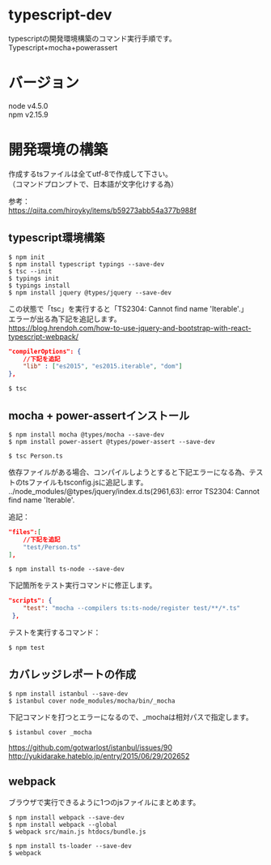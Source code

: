 # typescript-dev

typescriptの開発環境構築のコマンド実行手順です。
Typescript+mocha+powerassert  

# バージョン

node v4.5.0  
npm  v2.15.9  

# 開発環境の構築

作成するtsファイルは全てutf-8で作成して下さい。  
（コマンドプロンプトで、日本語が文字化けする為）  

参考：  
https://qiita.com/hiroyky/items/b59273abb54a377b988f  

## typescript環境構築

```
$ npm init
$ npm install typescript typings --save-dev
$ tsc --init
$ typings init
$ typings install
$ npm install jquery @types/jquery --save-dev
```

この状態で「tsc」を実行すると「TS2304: Cannot find name 'Iterable'.」  
エラーが出る為下記を追記します。  
https://blog.hrendoh.com/how-to-use-jquery-and-bootstrap-with-react-typescript-webpack/

```tsconfig.json
"compilerOptions": {
    //下記を追記
    "lib" : ["es2015", "es2015.iterable", "dom"]
},
```

```
$ tsc
```

## mocha + power-assertインストール

```
$ npm install mocha @types/mocha --save-dev
$ npm install power-assert @types/power-assert --save-dev
```

```
$ tsc Person.ts
```

依存ファイルがある場合、コンパイルしようとすると下記エラーになる為、テストのtsファイルもtsconfig.jsに追記します。
../node_modules/@types/jquery/index.d.ts(2961,63): error TS2304: Cannot find name 'Iterable'.

追記：
```tsconfig.json
"files":[
    //下記を追記
    "test/Person.ts"
],
```

```
$ npm install ts-node --save-dev
```

下記箇所をテスト実行コマンドに修正します。

```package.json
"scripts": { 
    "test": "mocha --compilers ts:ts-node/register test/**/*.ts"
 },
```

テストを実行するコマンド：

```
$ npm test
```

## カバレッジレポートの作成

```
$ npm install istanbul --save-dev
$ istanbul cover node_modules/mocha/bin/_mocha
```

下記コマンドを打つとエラーになるので、_mochaは相対パスで指定します。 

```
$ istanbul cover _mocha
```

https://github.com/gotwarlost/istanbul/issues/90  
http://yukidarake.hateblo.jp/entry/2015/06/29/202652


## webpack

ブラウザで実行できるように1つのjsファイルにまとめます。  

```
$ npm install webpack --save-dev
$ npm install webpack --global
$ webpack src/main.js htdocs/bundle.js
```

```
$ npm install ts-loader --save-dev
$ webpack
```

